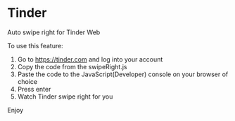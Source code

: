 # Tinder

Auto swipe right for Tinder Web

To use this feature:
1. Go to https://tinder.com and log into your account
1. Copy the code from the swipeRight.js 
2. Paste the code to the JavaScript(Developer) console on your browser of choice 
3. Press enter
4. Watch Tinder swipe right for you

Enjoy
